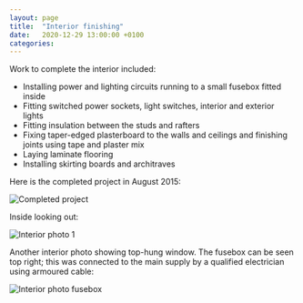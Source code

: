 ```yaml
---
layout: page
title:  "Interior finishing"
date:   2020-12-29 13:00:00 +0100
categories:
---
```


Work to complete the interior included:
- Installing power and lighting circuits running to a small fusebox fitted inside
- Fitting switched power sockets, light switches, interior and exterior lights
- Fitting insulation between the studs and rafters
- Fixing taper-edged plasterboard to the walls and ceilings and finishing joints using tape and plaster mix
- Laying laminate flooring
- Installing skirting boards and architraves

Here is the completed project in August 2015:

![Completed project]({{site.baseurl}}/images/complete-front3.png)

Inside looking out:

![Interior photo 1]({{site.baseurl}}/images/interior3.png)

Another interior photo showing top-hung window. The fusebox can be seen top right; this was connected to the main supply by a qualified electrician using armoured cable:

![Interior photo fusebox]({{site.baseurl}}/images/interior-window.png)
